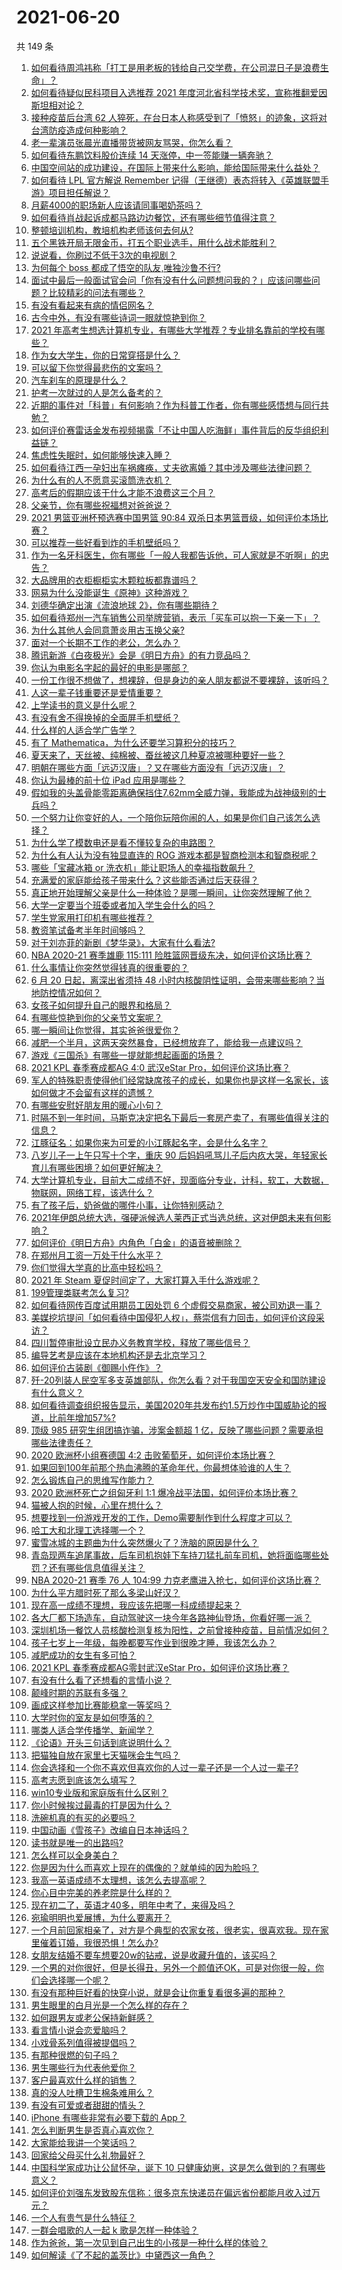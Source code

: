 # 2021-06-20

共 149 条

<!-- BEGIN -->
<!-- 最后更新时间 Sun Jun 20 2021 23:01:55 GMT+0800 (China Standard Time) -->

1. [如何看待周鸿祎称「打工是用老板的钱给自己交学费，在公司混日子是浪费生命」？](https://www.zhihu.com/question/465936066)
2. [如何看待疑似民科项目入选推荐 2021
   年度河北省科学技术奖，宣称推翻爱因斯坦相对论？](https://www.zhihu.com/question/465966475)
3. [接种疫苗后台湾 62
   人猝死，在台日本人称感受到了「愤怒」的迹象，这将对台湾防疫造成何种影响？](https://www.zhihu.com/question/466110239)
4. [老一辈演员张晨光直播带货被网友骂哭，你怎么看？](https://www.zhihu.com/question/465922667)
5. [如何看待东鹏饮料股价连续 14 天涨停，中一签能赚一辆奔驰？](https://www.zhihu.com/question/465492977)
6. [中国空间站的成功建设，在国际上带来什么影响，能给国际带来什么益处？](https://www.zhihu.com/question/465703732)
7. [如何看待 LPL 官方解说 Remember
   记得（王继德）表态将转入《英雄联盟手游》项目担任解说？](https://www.zhihu.com/question/465610838)
8. [月薪4000的职场新人应该请同事喝奶茶吗？](https://www.zhihu.com/question/466090577)
9. [如何看待肖战起诉成都马路边边餐饮，还有哪些细节值得注意？](https://www.zhihu.com/question/465777508)
10. [整顿培训机构，教培机构老师该何去何从?](https://www.zhihu.com/question/463008808)
11. [五个黑铁开局无限金币，打五个职业选手，用什么战术能胜利？](https://www.zhihu.com/question/460139174)
12. [说说看，你刷过不低于3次的电视剧？](https://www.zhihu.com/question/457564696)
13. [为何每个 boss 都成了悟空的队友,唯独沙鲁不行?](https://www.zhihu.com/question/464605306)
14. [面试中最后一般面试官会问「你有没有什么问题想问我的？」应该问哪些问题？比较精彩的问法有哪些？](https://www.zhihu.com/question/21559274)
15. [有没有看起来有病的情侣网名？](https://www.zhihu.com/question/460193137)
16. [古今中外，有没有哪些诗词一眼就惊艳到你？](https://www.zhihu.com/question/465337346)
17. [2021
    年高考生想选计算机专业，有哪些大学推荐？专业排名靠前的学校有哪些？](https://www.zhihu.com/question/459989965)
18. [作为女大学生，你的日常穿搭是什么？](https://www.zhihu.com/question/317964300)
19. [可以留下你觉得最悲伤的文案吗？](https://www.zhihu.com/question/462309130)
20. [汽车刹车的原理是什么？](https://www.zhihu.com/question/23704461)
21. [护考一次就过的人是怎么备考的？](https://www.zhihu.com/question/462889007)
22. [近期的事件对「科普」有何影响？作为科普工作者，你有哪些感悟想与同行共勉？](https://www.zhihu.com/question/466136091)
23. [如何评价赛雷话金发布视频揭露「不让中国人吃海鲜」事件背后的反华组织利益链？](https://www.zhihu.com/question/465827983)
24. [焦虑性失眠时，如何能够快速入睡？](https://www.zhihu.com/question/380959121)
25. [如何看待江西一孕妇出车祸瘫痪，丈夫欲离婚？其中涉及哪些法律问题？](https://www.zhihu.com/question/465900205)
26. [为什么有的人不愿意买滚筒洗衣机？](https://www.zhihu.com/question/393287010)
27. [高考后的假期应该干什么才能不浪费这三个月？](https://www.zhihu.com/question/464123456)
28. [父亲节，你有哪些祝福想对爸爸说？](https://www.zhihu.com/question/464551221)
29. [2021 男篮亚洲杯预选赛中国男篮 90:84
    双杀日本男篮晋级，如何评价本场比赛？](https://www.zhihu.com/question/465993602)
30. [可以推荐一些好看到炸的手机壁纸吗？](https://www.zhihu.com/question/382946508)
31. [作为一名牙科医生，你有哪些「一般人我都告诉他，可人家就是不听啊」的忠告？](https://www.zhihu.com/question/56477060)
32. [大品牌用的衣柜橱柜实木颗粒板都靠谱吗？](https://www.zhihu.com/question/271313928)
33. [网易为什么没能诞生《原神》这种游戏？](https://www.zhihu.com/question/462790812)
34. [刘德华确定出演《流浪地球 2》，你有哪些期待？](https://www.zhihu.com/question/465932631)
35. [如何看待郑州一汽车销售公司举牌营销，表示「买车可以抱一下亲一下」？](https://www.zhihu.com/question/465898157)
36. [为什么其他人会同意萧炎用古玉换父亲?](https://www.zhihu.com/question/461293306)
37. [面对一个长期不工作的老公，怎么办？](https://www.zhihu.com/question/403831716)
38. [腾讯新游《白夜极光》会是《明日方舟》的有力竞品吗？](https://www.zhihu.com/question/465575252)
39. [你认为电影名字起的最好的电影是哪部？](https://www.zhihu.com/question/464066501)
40. [一份工作很不想做了，想裸辞，但是身边的亲人朋友都说不要裸辞，该听吗？](https://www.zhihu.com/question/460590926)
41. [人这一辈子钱重要还是爱情重要？](https://www.zhihu.com/question/465525426)
42. [上学读书的意义是什么呢？](https://www.zhihu.com/question/463575351)
43. [有没有舍不得换掉的全面屏手机壁纸？](https://www.zhihu.com/question/420662927)
44. [什么样的人适合学广告学？](https://www.zhihu.com/question/24114457)
45. [有了 Mathematica，为什么还要学习算积分的技巧？](https://www.zhihu.com/question/465906679)
46. [夏天来了，天丝被、纯棉被、蚕丝被这几种夏凉被哪种要好一些？](https://www.zhihu.com/question/29937440)
47. [明朝在哪些方面「远迈汉唐」？又在哪些方面没有「远迈汉唐」？](https://www.zhihu.com/question/333489900)
48. [你认为最棒的前十位 iPad 应用是哪些？](https://www.zhihu.com/question/34453138)
49. [假如我的头盖骨能零距离确保挡住7.62mm全威力弹，我能成为战神级别的士兵吗？](https://www.zhihu.com/question/444459120)
50. [一个努力让你变好的人，一个陪你玩陪你闹的人，如果是你们自己该怎么选择？](https://www.zhihu.com/question/464726557)
51. [为什么学了模数电还是看不懂较复杂的电路图？](https://www.zhihu.com/question/432824969)
52. [为什么有人认为没有独显直连的 ROG
    游戏本都是智商检测本和智商税呢？](https://www.zhihu.com/question/465832825)
53. [哪些「宝藏冰箱 or 洗衣机」能让职场人的幸福指数飙升？](https://www.zhihu.com/question/460520767)
54. [充满爱的家庭能给孩子带来什么？这些能否通过后天获得？](https://www.zhihu.com/question/465547566)
55. [真正地开始理解父亲是什么一种体验？是哪一瞬间，让你突然理解了他？](https://www.zhihu.com/question/47606616)
56. [大学一定要当个班委或者加入学生会什么的吗？](https://www.zhihu.com/question/461953477)
57. [学生党家用打印机有哪些推荐？](https://www.zhihu.com/question/265997721)
58. [教资笔试备考半年时间够吗？](https://www.zhihu.com/question/460126171)
59. [对于刘亦菲的新剧《梦华录》，大家有什么看法?](https://www.zhihu.com/question/463716425)
60. [NBA 2020-21 赛季雄鹿 115:111
    险胜篮网晋级东决，如何评价这场比赛？](https://www.zhihu.com/question/466072954)
61. [什么事情让你突然觉得钱真的很重要的？](https://www.zhihu.com/question/462698824)
62. [6 月 20 日起，离深出省须持 48
    小时内核酸阴性证明，会带来哪些影响？当地防控情况如何？](https://www.zhihu.com/question/466006647)
63. [女孩子如何提升自己的眼界和格局？](https://www.zhihu.com/question/443769667)
64. [有哪些惊艳到你的父亲节文案呢？](https://www.zhihu.com/question/464228381)
65. [哪一瞬间让你觉得，其实爸爸很爱你？](https://www.zhihu.com/question/465743920)
66. [减肥一个半月，这两天突然暴食，已经想放弃了，能给我一点建议吗？](https://www.zhihu.com/question/460226695)
67. [游戏《三国杀》有哪些一提就能想起画面的场景？](https://www.zhihu.com/question/464961456)
68. [2021 KPL 春季赛成都AG 4:0 武汉eStar
    Pro，如何评价这场比赛？](https://www.zhihu.com/question/466024468)
69. [军人的特殊职责使得他们经常缺席孩子的成长，如果你也是这样一名家长，该如何做才不会留有这样的遗憾？](https://www.zhihu.com/question/462405175)
70. [有哪些安慰好朋友用的暖心小句？](https://www.zhihu.com/question/423693212)
71. [时隔不到一年时间，马斯克决定把名下最后一套房产卖了，有哪些值得关注的信息？](https://www.zhihu.com/question/465124442)
72. [江豚征名：如果你来为可爱的小江豚起名字，会是什么名字？](https://www.zhihu.com/question/465558759)
73. [八岁儿子一上午只写十个字，重庆 90
    后妈妈吼骂儿子后内疚大哭，年轻家长育儿有哪些困境？如何更好解决？](https://www.zhihu.com/question/465723069)
74. [大学计算机专业，目前大二成绩不好，现面临分专业，计科，软工，大数据，物联网，网络工程，该选什么？](https://www.zhihu.com/question/461632323)
75. [有了孩子后，奶爸做的哪件小事，让你特别感动？](https://www.zhihu.com/question/464550144)
76. [2021年伊朗总统大选，强硬派候选人莱西正式当选总统，这对伊朗未来有何影响？](https://www.zhihu.com/question/465948308)
77. [如何评价《明日方舟》内角色「白金」的语音被删除？](https://www.zhihu.com/question/465970918)
78. [在郑州月工资一万处于什么水平？](https://www.zhihu.com/question/321818772)
79. [你们觉得大学真的比高中轻松吗？](https://www.zhihu.com/question/460551661)
80. [2021 年 Steam 夏促时间定了，大家打算入手什么游戏呢？](https://www.zhihu.com/question/456973633)
81. [199管理类联考怎么复习?](https://www.zhihu.com/question/396397053)
82. [如何看待网传百度试用期员工因处罚 6
    个虚假交易商家，被公司劝退一事？](https://www.zhihu.com/question/465745130)
83. [美媒挖坑提问「如何看待中国侵犯人权」，蔡崇信有力回击，如何评价这段采访？](https://www.zhihu.com/question/465932695)
84. [四川暂停审批设立民办义务教育学校，释放了哪些信号？](https://www.zhihu.com/question/465529577)
85. [编导艺考是应该在本地机构还是去北京学习？](https://www.zhihu.com/question/457918712)
86. [如何评价古装剧《御赐小仵作》？](https://www.zhihu.com/question/457117887)
87. [歼-20列装人民空军多支英雄部队，你怎么看？对于我国空天安全和国防建设有什么意义？](https://www.zhihu.com/question/465781827)
88. [如何看待调查组织报告显示，美国2020年共发布约1.5万炒作中国威胁论的报道，比前年增加57%?](https://www.zhihu.com/question/465877952)
89. [顶级 985 研究生组团搞诈骗，涉案金额超 1
    亿，反映了哪些问题？需要承担哪些法律责任？](https://www.zhihu.com/question/465557339)
90. [2020 欧洲杯小组赛德国 4:2
    击败葡萄牙，如何评价本场比赛？](https://www.zhihu.com/question/466062228)
91. [如果回到100年前那个热血沸腾的革命年代，你最想体验谁的人生？](https://www.zhihu.com/question/460118166)
92. [怎么锻炼自己的思维写作能力？](https://www.zhihu.com/question/454559985)
93. [2020 欧洲杯死亡之组匈牙利 1:1
    爆冷战平法国，如何评价本场比赛？](https://www.zhihu.com/question/465967890)
94. [猫被人抱的时候，心里在想什么？](https://www.zhihu.com/question/463390158)
95. [想要找到一份游戏开发的工作，Demo需要制作到什么程度才可以？](https://www.zhihu.com/question/458749690)
96. [哈工大和北理工选择哪一个？](https://www.zhihu.com/question/329076452)
97. [蜜雪冰城的主题曲为什么突然爆火了？洗脑的原因是什么？](https://www.zhihu.com/question/464996660)
98. [青岛现两车追尾事故，后车司机抱娃下车持刀猛扎前车司机，她将面临哪些处罚？还有哪些信息值得关注？](https://www.zhihu.com/question/465539331)
99. [NBA 2020-21 赛季 76 人 104:99
    力克老鹰进入抢七，如何评价这场比赛？](https://www.zhihu.com/question/465879543)
100. [为什么平方腊时死了那么多梁山好汉？](https://www.zhihu.com/question/459476694)
101. [现在高一成绩不理想，我应该先把哪一科成绩提起来？](https://www.zhihu.com/question/460555751)
102. [各大厂都下场造车，自动驾驶这一块今年各路神仙登场，你看好哪一派？](https://www.zhihu.com/question/449638288)
103. [深圳机场一餐饮人员核酸检测复核为阳性，之前曾接种疫苗，目前情况如何？](https://www.zhihu.com/question/465742318)
104. [孩子七岁上一年级，每晚都要写作业到很晚才睡，我该怎么办？](https://www.zhihu.com/question/453264257)
105. [减肥成功的女生有多可怕？](https://www.zhihu.com/question/286406704)
106. [2021 KPL 春季赛成都AG零封武汉eStar
     Pro，如何评价这场比赛？](https://www.zhihu.com/question/466022827)
107. [有没有什么看了还想看的言情小说？](https://www.zhihu.com/question/348095356)
108. [颠峰时期的苏联有多强？](https://www.zhihu.com/question/35905985)
109. [画成这样参加比赛能稳拿一等奖吗？](https://www.zhihu.com/question/460339045)
110. [大学时你的室友是如何堕落的？](https://www.zhihu.com/question/351402740)
111. [哪类人适合学传播学、新闻学？](https://www.zhihu.com/question/358819557)
112. [《论语》开头三句话到底说明什么？](https://www.zhihu.com/question/458542584)
113. [把猫独自放在家里七天猫咪会生气吗？](https://www.zhihu.com/question/297157565)
114. [你会选择和一个你不喜欢但喜欢你的人过一辈子还是一个人过一辈子?](https://www.zhihu.com/question/461105913)
115. [高考志愿到底该怎么填写？](https://www.zhihu.com/question/409122324)
116. [win10专业版和家庭版有什么区别？](https://www.zhihu.com/question/51633999)
117. [你小时候挨过最毒的打是因为什么？](https://www.zhihu.com/question/387847644)
118. [洗碗机真的有买的必要吗？](https://www.zhihu.com/question/460686191)
119. [中国动画《雪孩子》改编自日本神话吗？](https://www.zhihu.com/question/465234646)
120. [读书就是唯一的出路吗?](https://www.zhihu.com/question/461143396)
121. [怎么样可以全身美白？](https://www.zhihu.com/question/24969320)
122. [你是因为什么而喜欢上现在的偶像的？就单纯的因为脸吗？](https://www.zhihu.com/question/457095758)
123. [我高一英语成绩不太理想，该怎么去提高呢？](https://www.zhihu.com/question/463008113)
124. [你心目中完美的养老院是什么样的？](https://www.zhihu.com/question/403290284)
125. [现在初二了，英语才40多，明年中考了，来得及吗？](https://www.zhihu.com/question/463442997)
126. [宛瑜明明也爱展博，为什么要离开？](https://www.zhihu.com/question/443423809)
127. [一个月前回家相亲了，对方是个典型的农家女孩，很老实，很喜欢我。现在家里催着订婚，我很恐惧！怎么办?](https://www.zhihu.com/question/465677410)
128. [女朋友结婚不要车想要20w的钻戒，说是收藏升值的，该买吗？](https://www.zhihu.com/question/460481721)
129. [一个男的对你很好，但是长得丑，另外一个颜值还OK，可是对你很一般，你们会选择哪一个呢？](https://www.zhihu.com/question/463039719)
130. [有没有那种巨好看的快穿小说，就是会让你重复看很多遍的那种？](https://www.zhihu.com/question/384160568)
131. [男生眼里的白月光是一个怎么样的存在？](https://www.zhihu.com/question/277228908)
132. [如何跟男友或老公保持新鲜感？](https://www.zhihu.com/question/323121337)
133. [看言情小说会恋爱脑吗？](https://www.zhihu.com/question/459727415)
134. [小戏骨系列值得被提倡吗？](https://www.zhihu.com/question/354286546)
135. [有那种很燃的句子吗？](https://www.zhihu.com/question/457916101)
136. [男生哪些行为代表他爱你？](https://www.zhihu.com/question/460665781)
137. [客户最喜欢什么样的销售？](https://www.zhihu.com/question/379701960)
138. [真的没人吐槽卫生棉条难用么？](https://www.zhihu.com/question/300142490)
139. [有没有可爱或者甜甜的情头？](https://www.zhihu.com/question/391413854)
140. [iPhone 有哪些非常有必要下载的 App？](https://www.zhihu.com/question/28306141)
141. [怎么判断男生是否真心喜欢你？](https://www.zhihu.com/question/431695365)
142. [大家能给我讲一个笑话吗？](https://www.zhihu.com/question/464776360)
143. [回家给父母买什么礼物最好？](https://www.zhihu.com/question/19553791)
144. [中国科学家成功让公鼠怀孕，诞下 10
     只健康幼崽，这是怎么做到的？有哪些意义？](https://www.zhihu.com/question/465862552)
145. [如何评价刘强东发致股东信称：很多京东快递员在偏远省份都能月收入过万元？](https://www.zhihu.com/question/465738678)
146. [一个人有贵气是什么特征？](https://www.zhihu.com/question/61071183)
147. [一群会唱歌的人一起 k 歌是怎样一种体验？](https://www.zhihu.com/question/34563032)
148. [作为爸爸，第一次见到自己出生的小孩是一种什么样的体验？](https://www.zhihu.com/question/352453251)
149. [如何解读《了不起的盖茨比》中黛西这一角色？](https://www.zhihu.com/question/464349748)

<!-- END -->
